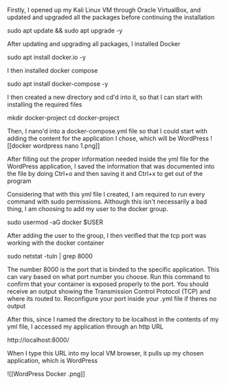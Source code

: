 
Firstly, I opened up my Kali Linux VM through Oracle VirtualBox, and updated and upgraded all the packages before continuing the installation

sudo apt update && sudo apt upgrade -y

After updating and upgrading all packages, I installed Docker

sudo apt install docker.io -y

I then installed docker compose 

sudo apt install docker-compose -y

I then created a new directory and cd'd into it, so that I can start with installing the required files 

mkdir docker-project
cd docker-project

Then, I nano'd into a docker-compose.yml file so that I could start with adding the content for the application I chose, which will be WordPress
![[docker wordpress nano 1.png]]

After filling out the proper information needed inside the yml file for the WordPress application, I saved the information that was documented into the file by doing Ctrl+o and then saving it and Ctrl+x to get out of the program

Considering that with this yml file I created, I am required to run every command with sudo permissions. Although this isn't necessarily a bad thing, I am choosing to add my user to the docker group.

sudo usermod -aG docker $USER

After adding the user to the group, I then verified that the tcp port was working with the docker container

sudo netstat -tuln | grep 8000

The number 8000 is the port that is binded to the specific application. This can vary based on what port number you choose. Run this command to confirm that your container is exposed properly to the port. You should receive an output showing the Transmission Control Protocol (TCP) and where its routed to. Reconfigure your port inside your .yml file if theres no output

After this, since I named the directory to be localhost in the contents of my yml file, I accessed my application through an http URL

http://localhost:8000/

When I type this URL into my local VM browser, it pulls up my chosen application, which is WordPress

![[WordPress Docker .png]]









